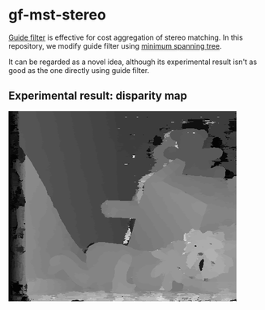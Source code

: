 # gf-mst-stereo
[Guide filter](https://ieeexplore.ieee.org/document/5995372) is effective for cost aggregation of stereo matching. 
In this repository, we modify guide filter using [minimum spanning tree](https://ieeexplore.ieee.org/document/6247827). 

It can be regarded as a novel idea, although its experimental result isn't as good as the one directly using guide filter.

## Experimental result: disparity map

![Alt text](MstGfStereo_error_9.29%.bmp)
